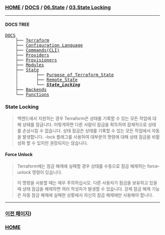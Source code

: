 ### [HOME](https://github.com/MZCMSC/Terraform/blob/main/README.md) / [DOCS](https://github.com/MZCMSC/Terraform/blob/main/DOCS/README.md) / [06.State](https://github.com/MZCMSC/Terraform/blob/main/DOCS/06_State/README.md) / [03.State Locking](https://github.com/MZCMSC/Terraform/blob/main/DOCS/06_State/03_State_Locking/README.md)

---

#### DOCS TREE

<pre>
<a href = "https://github.com/MZCMSC/Terraform/blob/main/DOCS/README.md">DOCS</a>
    ├── <a href = "https://github.com/MZCMSC/Terraform/blob/main/DOCS/00_Terraform/README.md">Terraform</a>
    ├── <a href = "https://github.com/MZCMSC/Terraform/blob/main/DOCS/01_Configuration_Language/README.md">Configuration Language</a>
    ├── <a href = "https://github.com/MZCMSC/Terraform/blob/main/DOCS/02_Commands(CLI)/README.md">Commands(CLI)</a>
    ├── <a href = "https://github.com/MZCMSC/Terraform/blob/main/DOCS/03_Providers/README.md">Providers</a>
    ├── <a href = "https://github.com/MZCMSC/Terraform/blob/main/DOCS/04_Provisioners/README.md">Provisioners</a>
    ├── <a href = "https://github.com/MZCMSC/Terraform/blob/main/DOCS/05_Modules/README.md">Modules</a>
    ├── <a href = "https://github.com/MZCMSC/Terraform/blob/main/DOCS/06_State/README.md">State</a>
    │       ├── <a href = "https://github.com/MZCMSC/Terraform/blob/main/DOCS/06_State/01_Purpose_of_Terraform_State/README.md">Purpose_of_Terraform_State</a>
    │       ├── <a href = "https://github.com/MZCMSC/Terraform/blob/main/DOCS/06_State/02_Remote_State/README.md">Remote_State</a>
    │       └── <i><b><a href = "https://github.com/MZCMSC/Terraform/blob/main/DOCS/06_State/03_State_Locking/README.md">State_Locking</a></b></i>
    ├── <a href = "https://github.com/MZCMSC/Terraform/blob/main/DOCS/07_Backends/README.md">Backends</a>
    └── <a href = "https://github.com/MZCMSC/Terraform/blob/main/DOCS/08_Functions/README.md">Functions</a>
</pre>

### State Locking

> 백엔드에서 지원하는 경우 Terraform은 상태를 기록할 수 있는 모든 작업에 대해 상태를 잠급니다. 이렇게하면 다른 사람이 잠금을 획득하여 잠재적으로 상태를 손상시킬 수 없습니다. 상태 잠금은 상태를 기록할 수 있는 모든 작업에서 자동을 발생합니다. -lock 플래그를 사용하여 대부분의 명령에 대해 상태 잠금을 비활성화 할 수 있지만 권장되지는 않습니다.

#### Force Unlock

> Terraform에는 잠금 해제에 실패할 경우 상태를 수동으로 잠금 해제하는 force-unlock 명령이 있습니다.

> 이 명령을 사용할 때는 매우 주의하십시오. 다른 사용자가 잠금을 보유하고 있을 때 상태 잠금을 해제하면 여러 작성자가 발생할 수 있습니다. 강제 잠금 해제 기능은 자동 잠금 해제에 실패한 상황에서 자신의 잠금 해제에만 사용해야 합니다.

---

### [이전 페이지](https://github.com/MZCMSC/Terraform/blob/main/DOCS/06_State/02_Remote_State/README.md))

### [HOME](https://github.com/MZCMSC/Terraform/blob/main/README.md)
